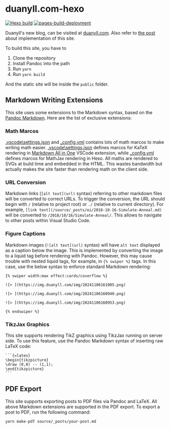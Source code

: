 # duanyll.com-hexo

[![Hexo build](https://github.com/Duanyll/duanyll.com-hexo/actions/workflows/hexo.yml/badge.svg)](https://github.com/Duanyll/duanyll.com-hexo/actions/workflows/hexo.yml) [![pages-build-deployment](https://github.com/Duanyll/duanyll.com-hexo/actions/workflows/pages/pages-build-deployment/badge.svg)](https://github.com/Duanyll/duanyll.com-hexo/actions/workflows/pages/pages-build-deployment)

Duanyll's new blog, can be visited at [duanyll.com](https://duanyll.com). Also refer to [the post](https://duanyll.com/2023/2/10/Migrate-To-Hexo/) about implementation of this site.

To build this site, you have to

1. Clone the repository
2. Install Pandoc into the path
3. Run `yarn`
4. Run `yarn build`

And the static site will be inside the `public` folder.

## Markdown Writing Extensions

This site uses some extensions to the Markdown syntax, based on the [Pandoc Markdown](https://pandoc.org/MANUAL.html#pandocs-markdown). Here are the list of exclusive extensions:

### Math Marcos

[.vscode\settings.json](.vscode/settings.json) and [_config.yml](_config.yml) contains lots of math marcos to make writing math easier. [.vscode\settings.json](.vscode/settings.json) defines marcos for KaTeX rendering in [Markdown All in One](https://marketplace.visualstudio.com/items?itemName=yzhang.markdown-all-in-one) VSCode extension, while [_config.yml](_config.yml) defines marcos for MathJax rendering in Hexo. All maths are rendered to SVGs at build time and embedded in the HTML. This wastes bandwidth but actually makes the site faster than rendering math on the client side.

### URL Conversion

Markdown links (`[alt text](url)` syntax) referring to other markdown files will be converted to correct URLs. To trigger the conversion, the URL should begin with `/` (relative to project root) or `./` (relative to current directory). For example, `[link text](/source/_posts/oi/2018-10-16-Simulate-Anneal.md)` will be converted to `/2018/10/16/Simulate-Anneal/`. This allows to navigate to other posts within Visual Studio Code.

### Figure Captions

Markdown images (`![alt text](url)` syntax) will have `alt text` displayed as a caption below the image. This is implemented by converting the image to a liquid tag before rendering with Pandoc. However, this may cause trouble with nested liquid tags, for example, in `{% swiper %}` tags. In this case, use the below syntax to enforce standard Markdown rendering:

```
{% swiper width:max effect:cards/coverflow %}

![> ](https://img.duanyll.com/img/20241106161005.png)

![> ](https://img.duanyll.com/img/20241106160940.png)

![> ](https://img.duanyll.com/img/20241106160953.png)

{% endswiper %}
```

### TikzJax Graphics

This site supports rendering TikZ graphics using TikzJax running on server side. To use this feature, use the Pandoc Markdown syntax of inserting raw LaTeX code:

`````
```{=latex}
\begin{tikzpicture}
\draw (0,0) -- (1,1);
\end{tikzpicture}
```
`````

## PDF Export

This site supports exporting posts to PDF files via Pandoc and LaTeX. All above Markdown extensions are supported in the PDF export. To export a post to PDF, run the following command:

```bash
yarn make-pdf source/_posts/your-post.md
```